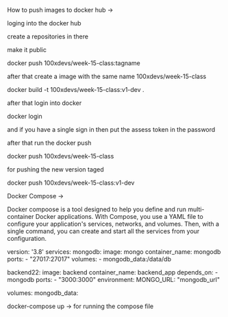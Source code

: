 How to push images to docker hub ->

loging into the docker hub

create a repositories in there 

make it public

docker push 100xdevs/week-15-class:tagname


after that create a image with the same name 100xdevs/week-15-class

docker build -t 100xdevs/week-15-class:v1-dev .

after that login into docker 

docker login

and if you have a single sign in then put the assess token in the password

after that run the docker push 

docker push 100xdevs/week-15-class


for pushing the new version taged

docker push 100xdevs/week-15-class:v1-dev



Docker Compose ->

Docker compoose is a tool designed to help you define and run multi-container Docker applications. With Compose, you use a YAML file to configure your application's services, networks, and volumes. Then, with a single command, you can create and start all the services from your configuration.




version: '3.8'
services:
  mongodb:
    image: mongo
    container_name: mongodb
    ports:
      - "27017:27017"
    volumes:
      - mongodb_data:/data/db

  backend22:
    image: backend
    container_name: backend_app
    depends_on:
      - mongodb
    ports:
      - "3000:3000"
    environment:
      MONGO_URL: "mongodb_url"

volumes:
  mongodb_data:



docker-compose up        -> for running the compose file
